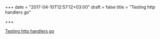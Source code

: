 +++
date = "2017-04-10T12:57:12+03:00"
draft = false
title = "Testing http handlers go"

+++

<p><a href="https://lanreadelowo.com/blog/2017/04/08/testing-http-handlers-go">Testing http handlers go</a></p>